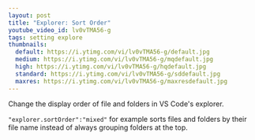 ```yaml
---
layout: post
title: "Explorer: Sort Order"
youtube_video_id: lv0vTMA56-g
tags: setting explore
thumbnails:
  default: https://i.ytimg.com/vi/lv0vTMA56-g/default.jpg
  medium: https://i.ytimg.com/vi/lv0vTMA56-g/mqdefault.jpg
  high: https://i.ytimg.com/vi/lv0vTMA56-g/hqdefault.jpg
  standard: https://i.ytimg.com/vi/lv0vTMA56-g/sddefault.jpg
  maxres: https://i.ytimg.com/vi/lv0vTMA56-g/maxresdefault.jpg
---
```


Change the display order of file and folders in VS Code's explorer.

`"explorer.sortOrder":"mixed"` for example sorts files and folders by their file name instead of always grouping folders at the top.
